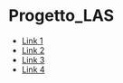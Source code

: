 # Progetto_LAS
- [Link 1](https://medium.com/@anteroduarte/load-balancing-docker-containers-using-nginx-running-on-docker-c05bce23cd3a)
- [Link 2](https://towardsdatascience.com/sample-load-balancing-solution-with-docker-and-nginx-cf1ffc60e644)
- [Link 3](https://www.digitalocean.com/community/tutorials/nodejs-serving-static-files-in-express)
- [Link 4](https://medium.com/@rico098098/caching-and-load-balancing-with-nginx-b1a1a3b52b8d)
